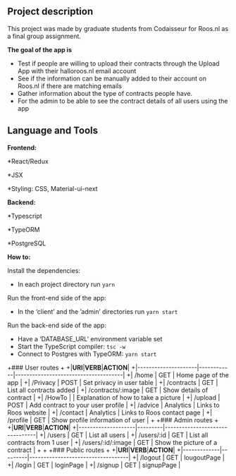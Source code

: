 

## Project description

This project was made by graduate students from Codaisseur for Roos.nl as a final group assignment.

**The goal of the app is**

* Test if people are willing to upload their contracts through the Upload App with their halloroos.nl email account
* See if the information can be manually added to their account on Roos.nl if there are matching emails
* Gather information about the type of contracts people have.
* For the admin to be able to see the contract details of all users using the app

## Language and Tools

**Frontend:**

*React/Redux

*JSX

*Styling: CSS, Material-ui-next


**Backend:**

*Typescript

*TypeORM

*PostgreSQL


**How to:**

Install the dependencies:

* In each project directory run `yarn `

Run the front-end side of the app:

* In the ‘client’ and  the ’admin’ directories run `yarn start`

Run the back-end side of the app:

* Have a ‘DATABASE_URL' environment variable set
* Start the TypeScript compiler: `tsc -w`
* Connect to Postgres with TypeORM: `yarn start`

+### User routes
+
+|**URI**|**VERB**|**ACTION**|
+|---------------------|------------|--------------------------------------|
+| /home               | GET        | Home page of the app                 |
+| /Privacy            | POST       | Set privacy in user table            |
+| /contracts          | GET        | List all contracts added             |
+| /contracts/:image   | GET        | Show details of contract             |
+| /HowTo              |            | Explanation of how to take a picture |
+| /upload             | POST       | Add contract to your user profile    |
+| /advice             | Analytics  | Links to Roos website                |
+| /contact            | Analytics  | Links to Roos contact page           |
+| /profile            | GET        | Show profile information of user     |
+
+### Admin routes
+
+|**URI**|**VERB**|**ACTION**|
+|--------------------|---------|--------------------------------|
+| /users             | GET     | List all users                 |
+| /users/:id         | GET     | List all contracts from 1 user |
+| /users/:id/:image  | GET     | Show the picture of a contract |
+
+
+### Public routes
+
+|**URI**|**VERB**|**ACTION**|
+|-------------|---------|-----------------------------------|
+| /logout     | GET     | lougoutPage                       |
+| /login      | GET     | loginPage                         |
+| /signup     | GET     | signupPage                        |
